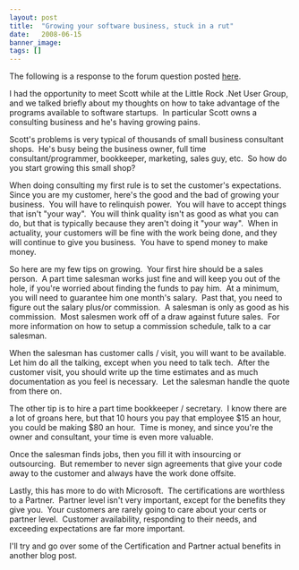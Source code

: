 ```yaml
---
layout: post
title:  "Growing your software business, stuck in a rut"
date:   2008-06-15
banner_image: 
tags: []
---
```


The following is a response to the forum question posted [here](http://www.mysoftwarestartup.com/forums/p/173/212.aspx#212).


I had the opportunity to meet Scott while at the Little Rock .Net User Group, and we talked briefly about my thoughts on how to take advantage of the programs available to software startups.  In particular Scott owns a consulting business and he's having growing pains.

Scott's problems is very typical of thousands of small business consultant shops.  He's busy being the business owner, full time consultant/programmer, bookkeeper, marketing, sales guy, etc.  So how do you start growing this small shop?

When doing consulting my first rule is to set the customer's expectations.  Since you are my customer, here's the good and the bad of growing your business.  You will have to relinquish power.  You will have to accept things that isn't "your way".  You will think quality isn't as good as what you can do, but that is typically because they aren't doing it "your way".  When in actuality, your customers will be fine with the work being done, and they will continue to give you business.  You have to spend money to make money.

So here are my few tips on growing.  Your first hire should be a sales person.  A part time salesman works just fine and will keep you out of the hole, if you're worried about finding the funds to pay him.  At a minimum, you will need to guarantee him one month's salary.  Past that, you need to figure out the salary plus/or commission.  A salesman is only as good as his commission.  Most salesmen work off of a draw against future sales.  For more information on how to setup a commission schedule, talk to a car salesman.

When the salesman has customer calls / visit, you will want to be available.  Let him do all the talking, except when you need to talk tech.  After the customer visit, you should write up the time estimates and as much documentation as you feel is necessary.  Let the salesman handle the quote from there on.

The other tip is to hire a part time bookkeeper / secretary.  I know there are a lot of groans here, but that 10 hours you pay that employee $15 an hour, you could be making $80 an hour.  Time is money, and since you're the owner and consultant, your time is even more valuable.

Once the salesman finds jobs, then you fill it with insourcing or outsourcing.  But remember to never sign agreements that give your code away to the customer and always have the work done offsite.

Lastly, this has more to do with Microsoft.  The certifications are worthless to a Partner.  Partner level isn't very important, except for the benefits they give you.  Your customers are rarely going to care about your certs or partner level.  Customer availability, responding to their needs, and exceeding expectations are far more important.

I'll try and go over some of the Certification and Partner actual benefits in another blog post.